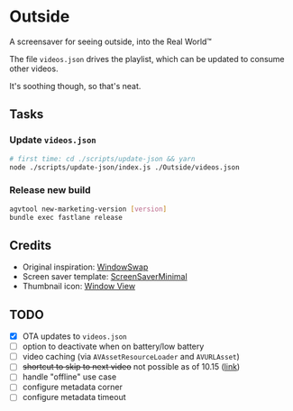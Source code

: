 # Outside

A screensaver for seeing outside, into the Real World™

The file `videos.json` drives the playlist, which can be updated to consume other videos.

It's soothing though, so that's neat.

## Tasks

### Update `videos.json`

```sh
# first time: cd ./scripts/update-json && yarn
node ./scripts/update-json/index.js ./Outside/videos.json
```

### Release new build

```sh
agvtool new-marketing-version [version]
bundle exec fastlane release
```

## Credits

- Original inspiration: [WindowSwap](https://window-swap.com/)
- Screen saver template: [ScreenSaverMinimal](https://github.com/glouel/ScreenSaverMinimal)
- Thumbnail icon: [Window View](https://flic.kr/p/fhwBVB)

## TODO

- [x] OTA updates to `videos.json`
- [ ] option to deactivate when on battery/low battery
- [ ] video caching (via `AVAssetResourceLoader` and `AVURLAsset`)
- [ ] ~~shortcut to skip to next video~~ not possible as of 10.15 ([link](https://github.com/JohnCoates/Aerial/issues/1117#issuecomment-708282933))
- [ ] handle "offline" use case
- [ ] configure metadata corner
- [ ] configure metadata timeout
